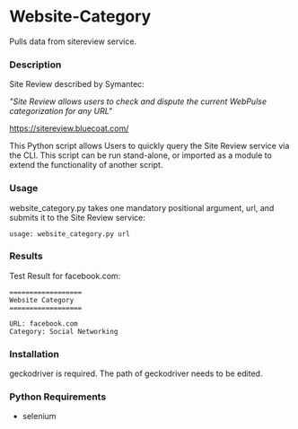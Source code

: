 # Website-Category
Pulls data from sitereview service.

### Description

Site Review described by Symantec:

*"Site Review allows users to check and dispute the current WebPulse categorization for any URL"*

https://sitereview.bluecoat.com/

This Python script allows Users to quickly query the Site Review service via the CLI. This script can be run stand-alone, or imported as a module to extend the functionality of another script.

### Usage

website_category.py takes one mandatory positional argument, url, and submits it to the Site Review service:

```
usage: website_category.py url

```

### Results

Test Result for facebook.com:

```
==================
Website Category
==================

URL: facebook.com
Category: Social Networking
```
### Installation

geckodriver is required. The path of geckodriver needs to be edited.

### Python Requirements

* selenium


